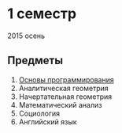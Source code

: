 # 1 семестр

2015 осень

## Предметы

1. [Основы программирования](https://github.com/bestK1ngArthur/IU5/tree/master/Term%201/Basics%20of%20programming/)
2. Аналитическая геометрия
3. Начертательная геометрия
4. Математический анализ
5. Социология
6. Английский язык
